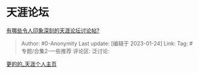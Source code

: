 # 天涯论坛
[有哪些令人印象深刻的天涯论坛讨论帖?](https://www.zhihu.com/question/325269070/answer/2858506925)

> Author: #0-Anonymity
> Last update: [编辑于 2023-01-24]
> Link:
> Tag: #专题/合集2-一些推荐
> 评论区:
> 泛讨论:

[更的的_天涯个人主页](https://www.tianya.cn/m/home.jsp?uid=18796311)

